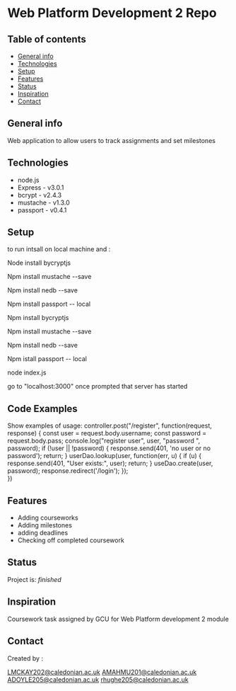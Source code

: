 # Web Platform Development 2 Repo




## Table of contents
* [General info](#general-info)
* [Technologies](#technologies)
* [Setup](#setup)
* [Features](#features)
* [Status](#status)
* [Inspiration](#inspiration)
* [Contact](#contact)

## General info
Web application to allow users to track assignments and set milestones



## Technologies
* node.js 
* Express - v3.0.1
* bcrypt - v2.4.3
* mustache - v1.3.0
* passport - v0.4.1

## Setup
to run intsall on local machine and : 


Node install bycryptjs

Npm install mustache --save

Npm install nedb --save

Npm  install passport -- local

Npm install bycryptjs  

Npm install mustache --save

Npm install nedb --save 

Npm  istall passport -- local


node index.js

go to "localhost:3000" once prompted that server has started


## Code Examples
Show examples of usage:
controller.post("/register", function(request, response) {
    const user = request.body.username;
    const password = request.body.pass;
    console.log("register user", user, "password ",  password);
    if (!user || !password) {
        response.send(401, 'no user or no password');
        return;
    }
    userDao.lookup(user, function(err, u) {
        if (u) {
            response.send(401, "User exists:", user);
            return;
        }
        useDao.create(user, password);
        response.redirect('/login');
    });  
})

## Features

* Adding courseworks
* Adding milestones
* adding deadlines
* Checking off completed coursework



## Status
Project is: _finished_

## Inspiration
Coursework task assigned by GCU for Web Platform development 2 module

## Contact
Created by :

LMCKAY202@caledonian.ac.uk
AMAHMU201@caledonian.ac.uk
ADOYLE205@caledonian.ac.uk
rhughe205@caledonian.ac.uk



